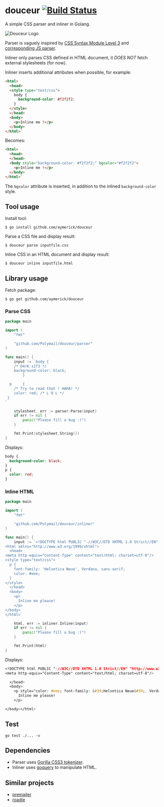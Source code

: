 # douceur [![Build Status](https://secure.travis-ci.org/aymerick/douceur.svg?branch=master)](http://travis-ci.org/aymerick/douceur)

A simple CSS parser and inliner in Golang.

![Douceur Logo](https://github.com/Polymail/douceur/blob/master/douceur.png?raw=true "Douceur")

Parser is vaguely inspired by [CSS Syntax Module Level 3](http://www.w3.org/TR/css3-syntax) and [corresponding JS parser](https://github.com/tabatkins/parse-css).

Inliner only parses CSS defined in HTML document, it *DOES NOT* fetch external stylesheets (for now).

Inliner inserts additional attributes when possible, for example:

```html
<html>
  <head>
  <style type="text/css">
    body {
      background-color: #f2f2f2;
    }
  </style>
  </head>
  <body>
    <p>Inline me !</p>
  </body>
</html>`
```

Becomes:

```html
<html>
  <head>
  </head>
  <body style="background-color: #f2f2f2;" bgcolor="#f2f2f2">
    <p>Inline me !</p>
  </body>
</html>`
```

The `bgcolor` attribute is inserted, in addition to the inlined `background-color` style.


## Tool usage

Install tool:

    $ go install github.com/aymerick/douceur

Parse a CSS file and display result:

    $ douceur parse inputfile.css

Inline CSS in an HTML document and display result:

    $ douceur inline inputfile.html


## Library usage

Fetch package:

    $ go get github.com/aymerick/douceur


### Parse CSS

```go
package main

import (
    "fmt"

    "github.com/Polymail/douceur/parser"
)

func main() {
    input := `body {
    /* D4rK s1T3 */
    background-color: black;
        }

  p     {
    /* Try to read that ! HAHA! */
    color: red; /* L O L */
 }
`

    stylesheet, err := parser.Parse(input)
    if err != nil {
        panic("Please fill a bug :)")
    }

    fmt.Print(stylesheet.String())
}
```

Displays:

```css
body {
  background-color: black;
}
p {
  color: red;
}
```


### Inline HTML

```go
package main

import (
    "fmt"

    "github.com/Polymail/douceur/inliner"
)

func main() {
    input := `<!DOCTYPE html PUBLIC "-//W3C//DTD XHTML 1.0 Strict//EN" "http://www.w3.org/TR/xhtml1/DTD/xhtml1-strict.dtd">
<html xmlns="http://www.w3.org/1999/xhtml">
  <head>
<meta http-equiv="Content-Type" content="text/html; charset=utf-8"/>
<style type="text/css">
  p {
    font-family: 'Helvetica Neue', Verdana, sans-serif;
    color: #eee;
  }
</style>
  </head>
  <body>
    <p>
      Inline me please!
    </p>
</body>
</html>`

    html, err := inliner.Inline(input)
    if err != nil {
        panic("Please fill a bug :)")
    }

    fmt.Print(html)
}
```

Displays:

```css
<!DOCTYPE html PUBLIC "-//W3C//DTD XHTML 1.0 Strict//EN" "http://www.w3.org/TR/xhtml1/DTD/xhtml1-strict.dtd"><html xmlns="http://www.w3.org/1999/xhtml"><head>
<meta http-equiv="Content-Type" content="text/html; charset=utf-8"/>

  </head>
  <body>
    <p style="color: #eee; font-family: &#39;Helvetica Neue&#39;, Verdana, sans-serif;">
      Inline me please!
    </p>

</body></html>
```

## Test

    go test ./... -v


## Dependencies

  - Parser uses [Gorilla CSS3 tokenizer](https://github.com/gorilla/css).
  - Inliner uses [goquery](github.com/PuerkitoBio/goquery) to manipulate HTML.


## Similar projects

  - [premailer](https://github.com/premailer/premailer)
  - [roadie](https://github.com/Mange/roadie)
